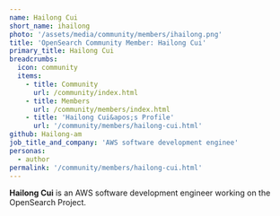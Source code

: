 ```yaml
---
name: Hailong Cui
short_name: ihailong
photo: '/assets/media/community/members/ihailong.png'
title: 'OpenSearch Community Member: Hailong Cui'
primary_title: Hailong Cui
breadcrumbs:
  icon: community
  items:
    - title: Community
      url: /community/index.html
    - title: Members
      url: /community/members/index.html
    - title: 'Hailong Cui&apos;s Profile'
      url: '/community/members/hailong-cui.html'
github: Hailong-am
job_title_and_company: 'AWS software development enginee'
personas:
  - author
permalink: '/community/members/hailong-cui.html'
---
```


**Hailong Cui** is an AWS software development engineer working on the OpenSearch Project.